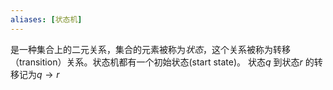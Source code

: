 ```yaml
---
aliases: [状态机]
---
```


是一种集合上的二元关系，集合的元素被称为*状态*，这个关系被称为转移（transition）关系。状态机都有一个初始状态(start state)。
状态$q$ 到状态$r$ 的转移记为$q \to r$
